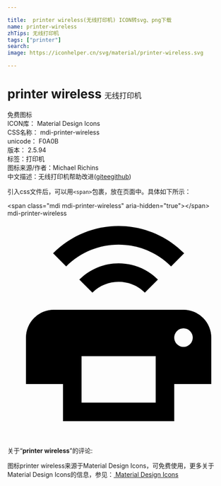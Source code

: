 ```yaml
---

title:  printer wireless(无线打印机) ICON转svg、png下载
name: printer-wireless
zhTips: 无线打印机
tags: ["printer"]
search: 
image: https://iconhelper.cn/svg/material/printer-wireless.svg

---
```


# printer wireless  <small style="font-size: 60%;font-weight: 100">无线打印机</small>


<div class="detail-page">
<p>
<span><span class="badge-success badge">免费图标</span> </span>
<br/>
<span>
ICON库：
<span class="badge-secondary badge">Material Design Icons</span> 
</span>
<br/>
<span>
CSS名称：
<span class="badge-secondary badge">mdi-printer-wireless</span> 
</span>
<br/>
<span>
unicode：
<span class="badge-secondary badge">F0A0B</span> 
<copy-btn content='F0A0B' btn-title=""></copy-btn>
<copy-btn :content='String.fromCodePoint(parseInt("F0A0B", 16))' btn-title="复制U"></copy-btn>
</span>
<br/>
<span>
版本：
<span class="badge-secondary badge">2.5.94</span> 
</span><br/><span>标签：<span class="badge-light badge"><router-link to="/tags/printer.html">打印机</router-link></span></span>
<br/>
<span>图标来源/作者：<span class="badge-light badge">Michael Richins</span></span> 
<br/>
<span class="zh-detail">中文描述：<span class="badge-primary badge">无线打印机</span><span class="help-link"><span>帮助改进</span>(<a href="https://gitee.com/liuwave/icon-helper/edit/master/json/material/printer-wireless.json" target="_blank" rel="noopener noreferrer">gitee</a><a href="https://github.com/liuwave/icon-helper/edit/master/json/material/printer-wireless.json" target="_blank" rel="noopener noreferrer">github</a></span>)</span><br/>
</p>
</div>
<div class="alert alert-dark">
  <i class="mdi mdi-printer-wireless mdi-48px"></i>
  <i class="mdi mdi-printer-wireless mdi-36px"></i>
  <i class="mdi mdi-printer-wireless mdi-24px"></i>
  <i class="mdi mdi-printer-wireless mdi-18px"></i>
</div>
<div>
  <p>引入css文件后，可以用<code>&lt;span&gt;</code>包裹，放在页面中。具体如下所示：    
  </p>
  <div class="alert alert-primary" style="font-size: 14px">
    &lt;span class="mdi mdi-printer-wireless" aria-hidden="true"&gt;&lt;/span&gt;
    <copy-btn content='<span class="mdi mdi-printer-wireless" aria-hidden="true"></span>'></copy-btn>
  </div>
  <div class="alert alert-secondary">
    <i class="mdi mdi-printer-wireless"
    style="font-size: 24px"
    aria-hidden="true"></i> mdi-printer-wireless
    <copy-btn content="mdi-printer-wireless" btn-title="复制图标名称"></copy-btn>
  </div>
</div>
<div id="svg" class="svg-wrap">
<svg xmlns="http://www.w3.org/2000/svg" viewBox="0 0 24 24"><path d="M4.93,3.92L6.34,5.33C9.46,2.2 14.53,2.2 17.66,5.33L19.07,3.92C15.17,0 8.84,0 4.93,3.92M7.76,6.75L9.17,8.16C10.73,6.6 13.26,6.6 14.83,8.16L16.24,6.75C13.9,4.41 10.1,4.41 7.76,6.75M19,14A1,1 0 0,1 18,13A1,1 0 0,1 19,12A1,1 0 0,1 20,13A1,1 0 0,1 19,14M16,20H8V15H16V20M19,10H5A3,3 0 0,0 2,13V18H6V22H18V18H22V13A3,3 0 0,0 19,10Z" /></svg>
</div>
<detail full-name='mdi-printer-wireless'></detail>
<div class="icon-detail__container">
<p>关于“<b>printer wireless</b>”的评论:</p>
</div>
<Vssue title="关于“printer wireless”的评论" />    
<div><p>图标printer wireless来源于Material Design Icons，可免费使用，更多关于 Material Design Icons的信息，参见：<a target="_blank" href="https://iconhelper.cn/material.html"> Material Design Icons</a>
</p></div>
